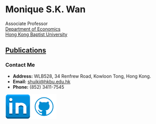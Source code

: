 # Monique S.K. Wan

Associate Professor  
[Department of Economics](https://econ.hkbu.edu.hk/eng/main/Index)  
[Hong Kong Baptist University](https://bus.hkbu.edu.hk/eng/bus/main/Index)  

## [Publications](research.md)

### Contact Me
* **Address:** WLB528, 34 Renfrew Road, Kowloon Tong, Hong Kong.
* **Email:** <shuiki@hkbu.edu.hk>
* **Phone:** (852) 3411-7545

<a href = "https://hk.linkedin.com/in/monique-wan-93a668122"><img src = "in.png" width = "78"/></a>
<a href = "https://github.com/Monique-Wan"><img src = "github.png" width = "78"/></a>



